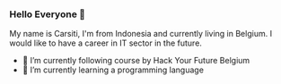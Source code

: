 ### Hello Everyone 👋

My name is Carsiti, I'm  from Indonesia and currently living in Belgium. I would like to have a career in IT sector in the future.




- 🔭 I’m currently following course by Hack Your Future Belgium 
- 🌱 I’m currently learning a programming language


